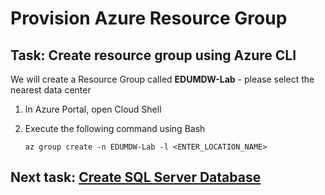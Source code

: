 # Provision Azure Resource Group

## Task: Create resource group using Azure CLI

We will create a Resource Group called **EDUMDW-Lab** - please select the nearest data center


1. In Azure Portal, open Cloud Shell

1. Execute the following command using Bash

    ```
    az group create -n EDUMDW-Lab -l <ENTER_LOCATION_NAME>
    ```

## Next task: [Create SQL Server Database](../azure-sql/provision-azure-sql.md)
